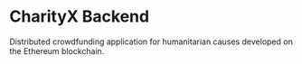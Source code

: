 # CharityX Backend

Distributed crowdfunding application for humanitarian causes developed on the Ethereum blockchain.